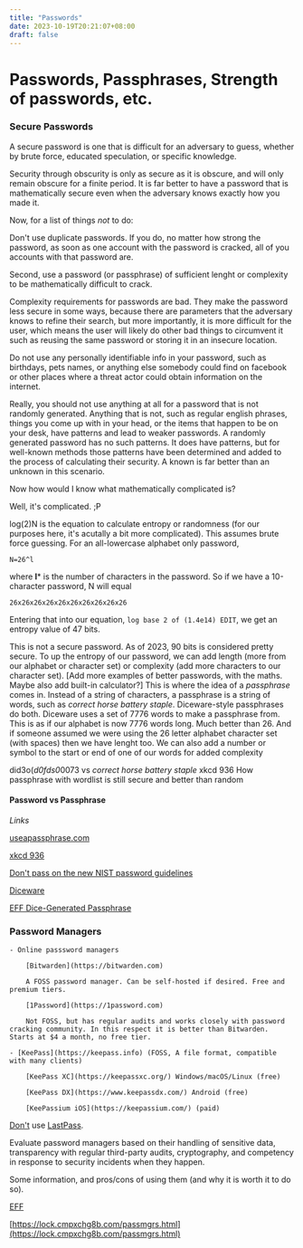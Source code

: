```yaml
---
title: "Passwords"
date: 2023-10-19T20:21:07+08:00
draft: false
---
```


# Passwords, Passphrases, Strength of passwords, etc.

### Secure Passwords

A secure password is one that is difficult for an adversary to guess, whether by brute force, educated speculation, or specific knowledge.

Security through obscurity is only as secure as it is obscure, and will only remain obscure for a finite period. It is far better to have a password that is mathematically secure even when the adversary knows exactly how you made it.

Now, for a list of things *not* to do:

Don't use duplicate passwords. If you do, no matter how strong the password, as soon as one account with the password is cracked, all of you accounts with that password are.

Second, use a password (or passphrase) of sufficient lenght or complexity to be mathematically difficult to crack.

Complexity requirements for passwords are bad. They make the password less secure in some ways, because there are parameters that the adversary knows to refine their search, but more importantly, it is more difficult for the user, which means the user will likely do other bad things to circumvent it such as reusing the same password or storing it in an insecure location.

Do not use any personally identifiable info in your password, such as birthdays, pets names, or anything else somebody could find on facebook or other places where a threat actor could obtain information on the internet.

Really, you should not use anything at all for a password that is not randomly generated. Anything that is not, such as regular english phrases, things you come up with in your head, or the items that happen to be on your desk, have patterns and lead to weaker passwords. A randomly generated password has no such patterns. It does have patterns, but for well-known methods those patterns have been determined and added to the process of calculating their security. A known is far better than an unknown in this scenario.

Now how would I know what mathematically complicated is?

Well, it's complicated. ;P

log(2)N is the equation to calculate entropy or randomness (for our purposes here, it's acutally a bit more complicated). This assumes brute force guessing. For an all-lowercase alphabet only password, 

```N=26^l```

where **l*** is the number of characters in the password.
So if we have a 10-character password, N will equal 

```26x26x26x26x26x26x26x26x26x26```

Entering that into our equation, 
```log base 2 of (1.4e14) EDIT```,
we get an entropy value of 47 bits.

This is not a secure password. As of 2023, 90 bits is considered pretty secure. To up the entropy of our password, we can add length (more from our alphabet or character set) or complexity (add more characters to our character set). [Add more examples of better passwords, with the maths. Maybe also add built-in calculator?] This is where the idea of a *passphrase* comes in. Instead of a string of characters, a passphrase is a string of words, such as *correct horse battery staple*. Diceware-style passphrases do both. Diceware uses a set of 7776 words to make a passphrase from. This is as if our alphabet is now 7776 words long. Much better than 26. And if someone assumed we were using the 26 letter alphabet character set (with spaces) then we have lenght too. We can also add a number or symbol to the start or end of one of our words for added complexity


did3o(*d0fds0*0073 vs *correct horse battery staple*
xkcd 936
How passphrase with wordlist is still secure and better than random

#### Password vs Passphrase



*Links*

[useapassphrase.com](https://www.useapassphrase.com)

[xkcd 936](https://xkcd.com/936/)

[Don't pass on the new NIST password guidelines](https://auth0.com/blog/dont-pass-on-the-new-nist-password-guidelines/)

[Diceware](https://theworld.com/~reinhold/diceware.html)

[EFF Dice-Generated Passphrase](https://www.eff.org/dice)

### Password Managers

	- Online passsword managers

		[Bitwarden](https://bitwarden.com)

		A FOSS password manager. Can be self-hosted if desired. Free and premium tiers.

		[1Password](https://1password.com) 

		Not FOSS, but has regular audits and works closely with password cracking community. In this respect it is better than Bitwarden. Starts at $4 a month, no free tier.

	- [KeePass](https://keepass.info) (FOSS, A file format, compatible with many clients)

		[KeePass XC](https://keepassxc.org/) Windows/macOS/Linux (free)

		[KeePass DX](https://www.keepassdx.com/) Android (free)

		[KeePassium iOS](https://keepassium.com/) (paid)


[Don't](https://palant.info/2022/12/26/whats-in-a-pr-statement-lastpass-breach-explained/) use [LastPass](https://infosec.exchange/@epixoip/109585049354200263).

Evaluate password managers based on their handling of sensitive data, transparency with regular third-party audits, cryptography, and competency in response to security incidents when they happen.

Some information, and pros/cons of using them (and why it is worth it to do so).

[EFF](https://ssd.eff.org/module/animated-overview-using-password-managers-stay-safe-online)

[https://lock.cmpxchg8b.com/passmgrs.html](https://lock.cmpxchg8b.com/passmgrs.html)


